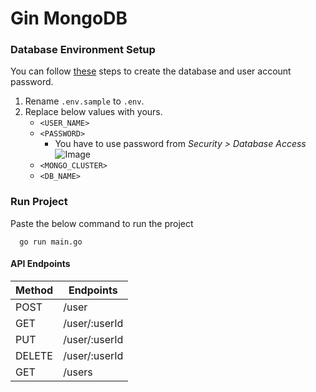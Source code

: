 # Gin MongoDB

### Database Environment Setup

You can follow [these](https://www.mongodb.com/basics/create-database) steps to create the database and user account
password.

1. Rename `.env.sample` to `.env`.
2. Replace below values with yours.
    - `<USER_NAME>`
    - `<PASSWORD>`
        - You have to use password from  *Security > Database Access*
          ![Image](https://i.ibb.co/YXDVXmc/Screen-Shot-2022-05-26-at-10-32-00-AM.png)
    - `<MONGO_CLUSTER>`
    - `<DB_NAME>`


### Run Project

Paste the below command to run the project

```
  go run main.go
```

#### API Endpoints

|Method|Endpoints|
|----|----|
|POST | /user | 
|GET | /user/:userId | 
|PUT | /user/:userId | 
|DELETE | /user/:userId |
|GET | /users |
